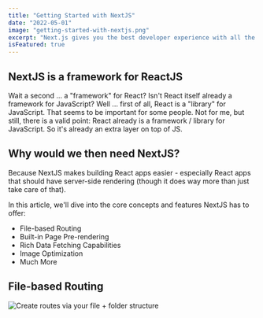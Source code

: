 ```yaml
---
title: "Getting Started with NextJS"
date: "2022-05-01"
image: "getting-started-with-nextjs.png"
excerpt: "Next.js gives you the best developer experience with all the features you need for production: hybrid static & server rendering, TypeScript support, smart bundling, route pre-fetching, and more. No config needed."
isFeatured: true
---
```


## NextJS is a **framework for ReactJS**

Wait a second ... a "framework" for React? Isn't React itself already a framework for JavaScript? Well ... first of all, React is a "library" for JavaScript. That seems to be important for some people. Not for me, but still, there is a valid point: React already is a framework / library for JavaScript. So it's already an extra layer on top of JS.

## Why would we then need NextJS?

Because NextJS makes building React apps easier - especially React apps that should have server-side rendering (though it does way more than just take care of that).

In this article, we'll dive into the core concepts and features NextJS has to offer:

- File-based Routing
- Built-in Page Pre-rendering
- Rich Data Fetching Capabilities
- Image Optimization
- Much More

## File-based Routing

![Create routes via your file + folder structure](/images/posts/nextjs-file-based-routing.png)
